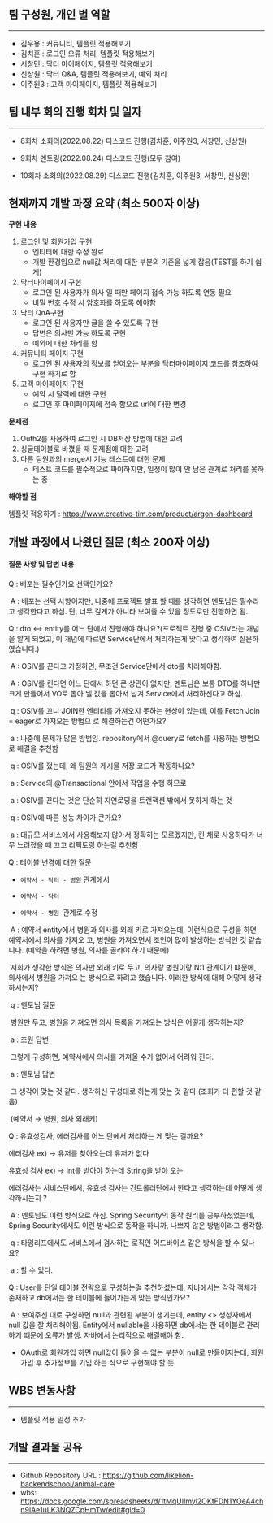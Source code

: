 ## 팀 구성원, 개인 별 역할

---
+ 김우용 : 커뮤니티, 템플릿 적용해보기
+ 김치훈 : 로그인 오류 처리, 템플릿 적용해보기
+ 서창민 : 닥터 마이페이지, 템플릿 적용해보기
+ 신상원 : 닥터 Q&A, 템플릿 적용해보기, 예외 처리
+ 이주원3 : 고객 마이페이지, 템플릿 적용해보기


## 팀 내부 회의 진행 회차 및 일자

---
+ 8회차 소회의(2022.08.22) 디스코드 진행(김치훈, 이주원3, 서창민, 신상원)

+ 9회차 멘토링(2022.08.24) 디스코드 진행(모두 참여)

+ 10회차 소회의(2022.08.29) 디스코드 진행(김치훈, 이주원3, 서창민, 신상원)

  


## 현재까지 개발 과정 요약 (최소 500자 이상)

**구현 내용**

1. 로그인 및 회원가입 구현
   + 엔티티에 대한 수정 완료
   + 개발 환경임으로 null값 처리에 대한 부분의 기준을 넓게 잡음(TEST를 하기 쉽게)
2. 닥터마이페이지 구현 
   + 로그인 된 사용자가 의사 일 때만 페이지 접속 가능 하도록 연동 필요
   + 비밀 번호 수정 시 암호화를 하도록 해야함
3. 닥터 QnA구현
   + 로그인 된 사용자만 글을 쓸 수 있도록 구현
   + 답변은 의사만 가능 하도록 구현
   + 예외에 대한 처리를 함
4. 커뮤니티 페이지 구현
   + 로그인 된 사용자의 정보를 얻어오는 부분을 닥터마이페이지 코드를 참조하여 구현 하기로 함
5. 고객 마이페이지 구현
   + 예약 시 달력에 대한 구현
   + 로그인 후 마이페이지에 접속 함으로 url에 대한 변경



**문제점**

1. Outh2를 사용하여 로그인 시 DB저장 방법에 대한 고려
2. 싱글테이블로 바꼈을 때 문제점에 대한 고려
3. 다른 팀원과의 merge시 기능 테스트에 대한 문제
   + 테스트 코드를 필수적으로 짜야하지만, 일정이 많이 안 남은 관계로 처리를 못하는 중



**해야할 점**

템플릿 적용하기 : https://www.creative-tim.com/product/argon-dashboard




## 개발 과정에서 나왔던 질문 (최소 200자 이상)



#### 질문 사항 및 답변 내용

Q : 배포는 필수인가요 선택인가요?

​	A :  배포는 선택 사항이지만, 나중에 프로젝트 발표 할 때를 생각하면 멘토님은 필수라고 생각한다고 하심. 단, 		너무 깊게가 아니라 보여줄 수 있을 정도로만 진행하면 됨.



️Q : dto ↔️ entity를 어느 단에서 진행해야 하나요?(프로젝트 진행 중 OSIV라는 개념을 알게 되었고, 이 개념에 따르면 Service단에서 처리하는게 맞다고 생각하여 질문하였습니다.)

​	A : OSIV를 끈다고 가정하면, 무조건 Service단에서 dto를 처리해야함.

​	A : OSIV를 킨다면 어느 단에서 하던 큰 상관이 없지만, 멘토님은 보통 DTO를 하나만 크게 만들어서 VO로 뽑아		낼 값을 뽑아서 넘겨 Service에서 처리하신다고 하심.

​	q :  OSIV를 끄니 JOIN한 엔티티를 가져오지 못하는 현상이 있는데, 이를 Fetch Join = eager로 가져오는 방법으	로 해결하는건 어떤가요?

​		a : 나중에 문제가 많은 방법임. repository에서 @query로 fetch를 사용하는 방법으로 해결을 추천함

​	q :  OSIV를 껐는데, 왜 팀원의 게시물 저장 코드가 작동하나요?

​		a : Service의 @Transactional 안에서 작업을 수행 하므로

​		a : OSIV를 끈다는 것은 단순히 지연로딩을 트랜잭션 밖에서 못하게 하는 것

​	q : OSIV에 따른 성능 차이가 큰가요?

​		a : 대규모 서비스에서 사용해보지 않아서 정확히는 모르겠지만, 킨 채로 사용하다가 너무 느려졌을 때 끄고 리팩토링 하는걸 추천함



️Q : 테이블 변경에 대한 질문

+ `예약서 - 닥터 - 병원` 관계에서 

+ `예약서 - 닥터`

+ `예약서 - 병원 `관계로 수정

​	A : 예약서 entity에서 병원과 의사를 외래 키로 가져오는데, 이런식으로 구성을 하면 예약서에서 의사를 가져오		고, 병원을 가져오면서 조인이 많이 발생하는 방식인 것 같습니다. (예약을 하려면 병원, 의사를 골라야 하기 		때문에)

​		저희가 생각한 방식은 의사만 외래 키로 두고, 의사랑 병원이랑 N:1 관계이기 떄문에, 의사에서 병원을 가져오		는 방식으로 하려고 했습니다. 이러한 방식에 대해 어떻게 생각하시는지?

​		q : 멘토님 질문

​		병원만 두고, 병원을 가져오면 의사 목록을 가져오는 방식은 어떻게 생각하는지?

​		a : 조원 답변

​		그렇게 구성하면, 예약서에서 의사를 가져올 수가 없어서 어려워 진다.

​		a : 멘토님 답변

​		그 생각이 맞는 것 같다. 생각하신 구성대로 하는게 맞는 것 같다.(조회가 더 편할 것 같음)

​		(예약서 → 병원, 의사 외래키)



️Q : 유효성검사, 에러검사를 어느 단에서 처리하는 게 맞는 걸까요?

에러검사 ex) → 유저를 찾아오는데 유저가 없다

유효성 검사 ex) → int를 받아야 하는데 String을 받아 오는

에러검사는 서비스단에서, 유효성 검사는 컨트롤러단에서 한다고 생각하는데 어떻게 생각하시는지 ?

​	A : 멘토님도 이런 방식으로 하심. Spring Security의 동작 원리를 공부하셨었는데, Spring Security에서도 이런 		방식으로 동작을 하니까, 나쁘지 않은 방법이라고 생각함.

​		q : 타임리프에서도 서비스에서 검사하는 로직인 어드바이스 같은 방식을 할 수 있나요?

​			a : 할 수 있다.



️Q : User를 단일 테이블 전략으로 구성하는걸 추천하셨는데, 자바에서는 각각 객체가 존재하고 db에서는 한 테이블에 들어가는게 맞는 방식인가요?

​	A : 보여주신 대로 구성하면 null과 관련된 부분이 생기는데, entity <> 생성자에서 null 값을 잘 처리해야됨. 		Entity에서 nullable을 사용하면 db에서는 한 테이블로 관리하기 떄문에 오류가 발생. 자바에서 논리적으로 		해결해야 함.

+ OAuth로 회원가입 하면 null값이 들어올 수 없는 부분이 null로 만들어지는데, 회원가입 후 추가정보를 기입	하는 식으로 구현해야 할 듯.




## WBS 변동사항

---
   + 템플릿 적용 일정 추가 



## 개발 결과물 공유

---
   + Github Repository URL : https://github.com/likelion-backendschool/animal-care
   + wbs: https://docs.google.com/spreadsheets/d/1tMqUIlmyl2OKtFDN1YOeA4chn9lAe1uLK3NQZCpHmTw/edit#gid=0
